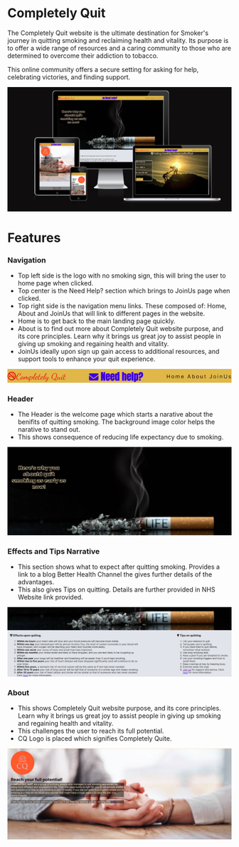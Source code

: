 # Completely Quit

The Completely Quit website is the ultimate destination for Smoker's journey in quitting smoking and reclaiming health and vitality. Its purpose is to offer a wide range of resources and a caring community to those who are determined to overcome their addiction to tobacco.

This online community offers a secure setting for asking for help, celebrating victories, and finding support.


![Screen displays](readme-assets/screen-responsive.png)

# Features

### Navigation

* Top left side is the logo with no smoking sign, this will bring the user to home page when clicked.
* Top center is the Need Help? section which brings to JoinUs page when clicked.
* Top right side is the navigation menu links. These composed of: Home, About and JoinUs that will link to different pages in the website.
* Home is to get back to the main landing page quickly.
* About is to find out more about Completely Quit website purpose, and its core principles. Learn why it brings us great joy to assist people in giving up smoking and regaining health and vitality.
* JoinUs ideally upon sign up gain access to additional resources, and support tools to enhance your quit experience.

![Navigation bar](readme-assets/navigation.png)

### Header

* The Header is the welcome page which starts a narative about the benifits of quitting smoking. The background image color helps the narative to stand out.
* This shows consequence of reducing life expectancy due to smoking.

![Header section](readme-assets/header-welcome.png)

### Effects and Tips Narrative

* This section shows what to expect after quitting smoking. Provides a link to a blog Better Health Channel the gives further details of the advantages.
* This also gives Tips on quitting. Details are further provided in NHS Website link provided.

![Narrative](readme-assets/effect-tips.png)

### About

* This shows Completely Quit website purpose, and its core principles. Learn why it brings us great joy to assist people in giving up smoking and regaining health and vitality.
* This challenges the user to reach its full potential.
* CQ Logo is placed which signifies Completely Quite.

![About](readme-assets/about.png)
